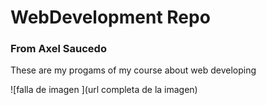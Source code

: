 # WebDevelopment Repo
### From Axel Saucedo
These are my progams of my course about web developing

![falla de imagen ](url completa de la imagen)

